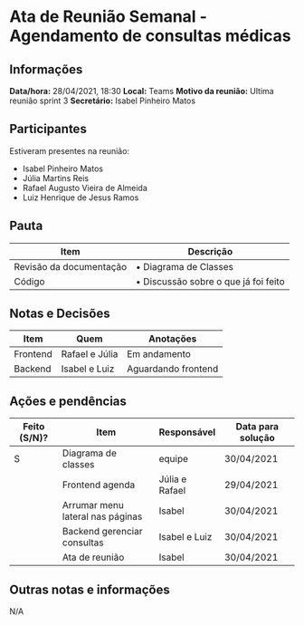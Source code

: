 # Ata de Reunião Semanal - Agendamento de consultas médicas

## Informações
**Data/hora:** 28/04/2021, 18:30
**Local:** Teams 
**Motivo da reunião:** Ultima reunião sprint 3
**Secretário:** Isabel Pinheiro Matos

## Participantes
Estiveram presentes na reunião:
- Isabel Pinheiro Matos
- Júlia Martins Reis
- Rafael Augusto Vieira de Almeida
- Luiz Henrique de Jesus Ramos

## Pauta

Item | Descrição
---- | ----
Revisão da documentação | • Diagrama de Classes<br>
Código | • Discussão sobre o  que já foi feito<br>

## Notas e Decisões
Item | Quem | Anotações |
---- | ---- | ---- |
Frontend | Rafael e Júlia | Em andamento |
Backend | Isabel e Luiz | Aguardando frontend |

## Ações e pendências
| Feito (S/N)? | Item | Responsável | Data para solução |
| ---- | ---- | ---- | ---- |
|S| Diagrama de classes | equipe | 30/04/2021 |
|| Frontend agenda | Júlia e Rafael | 29/04/2021 |
|| Arrumar menu lateral nas páginas| Isabel | 30/04/2021 |
|| Backend gerenciar consultas | Isabel e Luiz | 30/04/2021 |
|| Ata de reunião | Isabel | 30/04/2021 |

## Outras notas e informações
N/A

